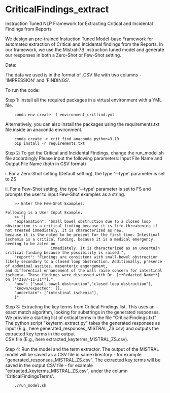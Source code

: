 # CriticalFindings_extract
Instruction Tuned NLP Framework for Extracting Critical and Incidental Findings from Reports

We design an pre-trained Instuction Tuned Model-base Framework for automated extraction of Critical and Incidental findings from the Reports. 
In our framework, we use the Mistral-7B instruction tuned model and generate our responses in both a Zero-Shot or Few-Shot setting. 

Data:

The data we used is in the format of .CSV file with two columns - 'IMPRESSION' and 'FINDINGS'.

To run the code:

Step 1: Install all the required packages in a virtual environment with a YML file. 
                
        conda env create -f environment_critfind.yml
        
Alternatively, you can also install the packages using the requirements.txt file inside an anaconda environment. 
        
        conda create -n crit_find anaconda python=3.10
        pip install -r requirements.txt
        

Step 2: To get the Critical and Incidental Findings, change the run_model.sh file accordingly
Please input the following parameters: Input File Name and Output File Name (both in CSV format)

i. For a Zero-Shot setting (Default setting), the type '--type' parameter is set to ZS 

ii. For a Few-Shot setting, the type '--type' parameter is set to FS and prompts the user to input Few-Shot examples as a string.

        >> Enter the Few-Shot Examples:
    
    Following is a User Input Example.
        >> "{
        "explanation": "Small bowel obstruction due to a closed loop obstruction is a critical finding because it is life-threatening if not treated immediately. It is characterized as new,                          because it is the noted to be present for the first time. Intestinal ischemia is a critical finding, because it is a medical emergency, needing to be acted on       
                        immediately. It is characterized as an uncertain critical finding because the possibility is raised.",
        "report": "Findings are consistent with small-bowel obstruction likely secondary to a closed loop obstruction. Additionally, presence of abdominal ascites, mesenteric engorgement,                       and differential enhancement of the wall raise concern for intestinal ischemia. These findings were discussed with Dr. [**Redacted Name**] on [**2107-11-21**].",
        "new": ["small bowel obstruction","closed loop obstruction"],
        "known/expected": [],
        "uncertain": ["intestinal ischemia"],
        }"

       

Step 3: Extracting the key terms from Critical Findings list. 
        This uses an exact match algorithm, looking for substrings in the generated responses. We provide a starting list of critical terms in the file "CriticalFindings.txt"
        The python script "keyterm_extract.py" takes the generated responses as input (E.g., here generated_responses_MISTRAL_ZS.csv) and outputs the extracted key terms in the output   
        CSV file (E.g., here extracted_keyterms_MISTRAL_ZS.csv).

Step 4: Run the model and the term extractor. 
        The output of the MISTRAL model will be saved as a CSV file in same directory - for example "generated_responses_MISTRAL_ZS.csv".
        The extracted key terms will be saved in the output CSV file - for example "extracted_keyterms_MISTRAL_ZS.csv", under the column 'CriticalFindingsTerms'. 
        
        ./run_model.sh 
        
        

